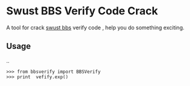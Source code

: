 Swust BBS Verify Code Crack
====================================
A tool for crack [swust bbs](http://bbs.swust.edu.cn/) verify code , help you do something exciting.

Usage
----------------------------------

.. 

    >>> from bbsverify import BBSVerify
    >>> print  vefify.exp()
    

